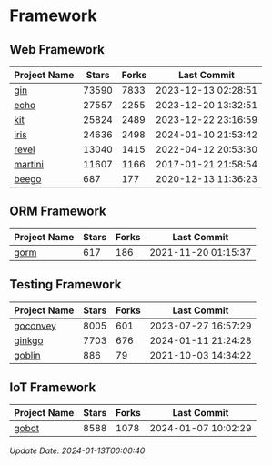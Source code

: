 # Framework

## Web Framework
| Project Name | Stars | Forks | Last Commit |
| ------------ | ----- | ----- | ----------- |
| [gin](https://github.com/gin-gonic/gin) | 73590 | 7833 | 2023-12-13 02:28:51 |
| [echo](https://github.com/labstack/echo) | 27557 | 2255 | 2023-12-20 13:32:51 |
| [kit](https://github.com/go-kit/kit) | 25824 | 2489 | 2023-12-22 23:16:59 |
| [iris](https://github.com/kataras/iris) | 24636 | 2498 | 2024-01-10 21:53:42 |
| [revel](https://github.com/revel/revel) | 13040 | 1415 | 2022-04-12 20:53:30 |
| [martini](https://github.com/go-martini/martini) | 11607 | 1166 | 2017-01-21 21:58:54 |
| [beego](https://github.com/astaxie/beego) | 687 | 177 | 2020-12-13 11:36:23 |

## ORM Framework
| Project Name | Stars | Forks | Last Commit |
| ------------ | ----- | ----- | ----------- |
| [gorm](https://github.com/jinzhu/gorm) | 617 | 186 | 2021-11-20 01:15:37 |

## Testing Framework
| Project Name | Stars | Forks | Last Commit |
| ------------ | ----- | ----- | ----------- |
| [goconvey](https://github.com/smartystreets/goconvey) | 8005 | 601 | 2023-07-27 16:57:29 |
| [ginkgo](https://github.com/onsi/ginkgo) | 7703 | 676 | 2024-01-11 21:24:28 |
| [goblin](https://github.com/franela/goblin) | 886 | 79 | 2021-10-03 14:34:22 |

## IoT Framework
| Project Name | Stars | Forks | Last Commit |
| ------------ | ----- | ----- | ----------- |
| [gobot](https://github.com/hybridgroup/gobot) | 8588 | 1078 | 2024-01-07 10:02:29 |

*Update Date: 2024-01-13T00:00:40*